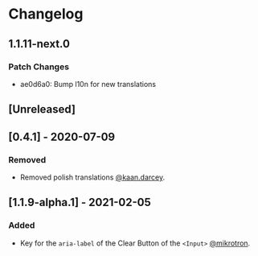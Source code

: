 # Changelog

## 1.1.11-next.0

### Patch Changes

- ae0d6a0: Bump l10n for new translations

## [Unreleased]

## [0.4.1] - 2020-07-09

### Removed

- Removed polish translations [@kaan.darcey](https://github.com/KDarcey).

## [1.1.9-alpha.1] - 2021-02-05

### Added

- Key for the `aria-label` of the Clear Button of the `<Input>` [@mikrotron](https://github.com/mikrotron).
